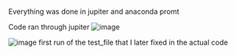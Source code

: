 Everything was done in jupiter and anaconda promt

Code ran through jupiter
![image](https://github.com/user-attachments/assets/f66c10a7-509b-4545-886b-c73d6b192f79)

![image](https://github.com/user-attachments/assets/a1353450-e9a4-441e-b245-0b0f7861d0ca)
first run of the test_file that I later fixed in the actual code

